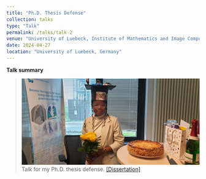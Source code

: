 ```yaml
---
title: "Ph.D. Thesis Defense"
collection: talks
type: "Talk"
permalink: /talks/talk-2
venue: "University of Luebeck, Institute of Mathematics and Image Computing"
date: 2024-04-27
location: "University of Luebeck, Germany"
---
```


**Talk summary**
> ![image](/files/dissertation/Defense_KueteMeli.jpg) Talk for my Ph.D. thesis defense.
[[Dissertation]](https://www.mic.uni-luebeck.de/fileadmin/mic/publications/2024/Dissertation_Natacha_Kuete_Meli_QuantumAlgorithmsForBinaryProblemsWithApplicationsToImageProcessing.pdf)

